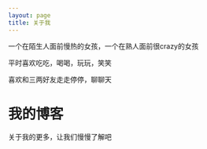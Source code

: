 ```yaml
---
layout: page
title: 关于我 
---
```


一个在陌生人面前慢热的女孩，一个在熟人面前很crazy的女孩
<p>
平时喜欢吃吃，喝喝，玩玩，笑笑
<p>
 喜欢和三两好友走走停停，聊聊天
<p>

<h1> 我的博客 </h1>  


<p>
关于我的更多，让我们慢慢了解吧

<p> 
